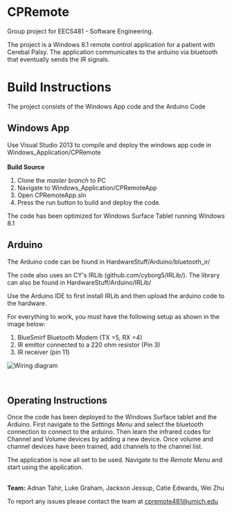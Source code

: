 CPRemote
========

Group project for EECS481 - Software Engineering. 

The project is a Windows 8.1 remote control application for a patient with Cerebal Palsy. The application communicates to the arduino via bluetooth that eventually sends the IR signals. 

Build Instructions 
==================
The project consists of the Windows App code and the Arduino Code 

Windows App
-----------
Use Visual Studio 2013 to compile and deploy the windows app code in Windows_Application/CPRemote
<br><br>
<b>Build Source</b><br>
1. Clone the <i>master branch</i> to PC<br>
2. Navigate to Windows_Application/CPRemoteApp<br>
3. Open CPRemoteApp.sln<br>
4. Press the run button to build and deploy the code.<br>

The code has been optimized for Windows Surface Tablet running Windows 8.1

Arduino 
-------
The Arduino code can be found in HardwareStuff/Arduino/bluetooth_ir/

The code also uses an CY's IRLib (github.com/cyborg5/IRLib/). The library can also be found in HardwareStuff/Arduino/IRLib/

Use the Arduino IDE to first install IRLib and then upload the arduino code to the hardware. 

For everything to work, you must have the following setup as shown in the image below: 

1. BlueSmirf Bluetooth Modem (TX =5, RX =4) 
2. IR emittor connected to a 220 ohm resistor (Pin 3) 
3. IR receiver (pin 11) 

![Wiring diagram](https://s3.amazonaws.com/martinzhu/image/Arduino+Schematics.png)

<br> 

Operating Instructions
----------------------
Once the code has been deployed to the Windows Surface tablet and the Arduino. First navigate to the <i>Settings Menu </i> and select the bluetooth connection to connect to the arduino. Then learn the infrared codes for Channel and Volume devices by adding a new device. Once volume and channel devices have been trained, add channels to the channel list.

The application is now all set to be used. Navigate to the <i>Remote Menu</i> and start using the application.  

<br>
<b>Team:</b> Adnan Tahir, Luke Graham, Jackson Jessup, Catie Edwards, Wei Zhu

To report any issues please contact the team at cpremote481@umich.edu




